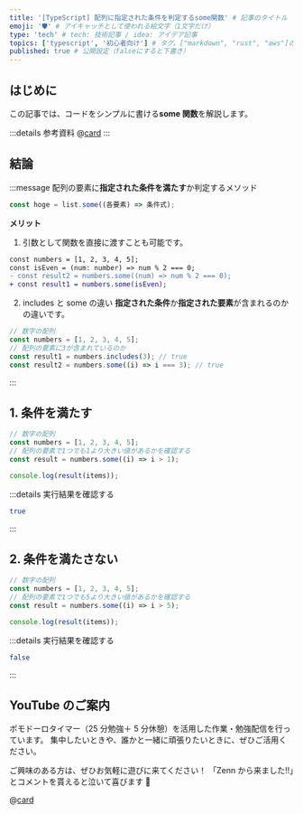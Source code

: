 ```yaml
---
title: '[TypeScript] 配列に指定された条件を判定するsome関数' # 記事のタイトル
emoji: '🛡' # アイキャッチとして使われる絵文字（1文字だけ）
type: 'tech' # tech: 技術記事 / idea: アイデア記事
topics: ['typescript', '初心者向け'] # タグ。["markdown", "rust", "aws"]のように指定する
published: true # 公開設定（falseにすると下書き）
---
```


## はじめに

この記事では、コードをシンプルに書ける**some 関数**を解説します。

:::details 参考資料
@[card](https://oukayuka.booth.pm/items/2368045)
:::

## 結論

:::message
配列の要素に**指定された条件を満たす**か判定するメソッド

```ts
const hoge = list.some((各要素) => 条件式);
```

**メリット**

1. 引数として関数を直接に渡すことも可能です。

```diff ts
const numbers = [1, 2, 3, 4, 5];
const isEven = (num: number) => num % 2 === 0;
- const result2 = numbers.some((num) => num % 2 === 0);
+ const result1 = numbers.some(isEven);
```

2. includes と some の違い
   **指定された条件**か**指定された要素**が含まれるのかの違いです。

```ts
// 数字の配列
const numbers = [1, 2, 3, 4, 5];
// 配列の要素に3が含まれているのか
const result1 = numbers.includes(3); // true
const result2 = numbers.some((i) => i === 3); // true
```

:::

## 1. 条件を満たす

```ts
// 数字の配列
const numbers = [1, 2, 3, 4, 5];
// 配列の要素で1つでも1より大きい値があるかを確認する
const result = numbers.some((i) => i > 1);

console.log(result(items));
```

:::details 実行結果を確認する

```bash
true
```

:::

## 2. 条件を満たさない

```ts
// 数字の配列
const numbers = [1, 2, 3, 4, 5];
// 配列の要素で1つでも5より大きい値があるかを確認する
const result = numbers.some((i) => i > 5);

console.log(result(items));
```

:::details 実行結果を確認する

```bash
false
```

:::

## YouTube のご案内

ポモドーロタイマー（25 分勉強＋ 5 分休憩）を活用した作業・勉強配信を行っています。
集中したいときや、誰かと一緒に頑張りたいときに、ぜひご活用ください。

ご興味のある方は、ぜひお気軽に遊びに来てください！
「Zenn から来ました!!」とコメントを貰えると泣いて喜びます 🤣

@[card](https://www.youtube.com/@aew2sbee)
